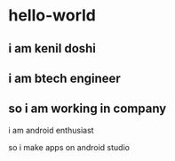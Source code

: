 # hello-world

i am kenil doshi
---
i am btech engineer
---
so i am working in company
------
i am android enthusiast

so i make apps on android studio 